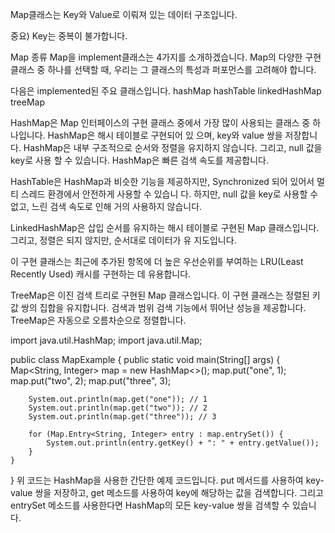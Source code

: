 Map클래스는 Key와 Value로 이뤄져 있는 데이터 구조입니다.
 

중요) Key는 중복이 불가합니다.
 

Map 종류
Map을 implement클래스는 4가지를 소개하겠습니다. Map의 다양한 구현 클래스 중 하나를 선택할 때, 
우리는 그 클래스의 특성과 퍼포먼스를 고려해야 합니다.
 
다음은 implemented된 주요 클래스입니다.
hashMap
hashTable
linkedHashMap
treeMap

 
HashMap은 Map 인터페이스의 구현 클래스 중에서 가장 많이 사용되는 클래스 중 하나입니다. HashMap은 해시 테이블로 구현되어 있
으며, key와 value 쌍을 저장합니다. HashMap은 내부 구조적으로 순서와 정렬을 유지하지 않습니다. 그리고, null 값을 key로 사용
할 수 있습니다. HashMap은 빠른 검색 속도를 제공합니다.

HashTable은 HashMap과 비슷한 기능을 제공하지만, Synchronized 되어 있어서 멀티 스레드 환경에서 안전하게 사용할 수 있습니
다. 하지만, null 값을 key로 사용할 수 없고, 느린 검색 속도로 인해 거의 사용하지 않습니다.

LinkedHashMap은 삽입 순서를 유지하는 해시 테이블로 구현된 Map 클래스입니다. 그리고, 정렬은 되지 않지만, 순서대로 데이터가 유
지도입니다.
 
이 구현 클래스는 최근에 추가된 항목에 더 높은 우선순위를 부여하는 LRU(Least Recently Used) 캐시를 구현하는 데 유용합니다.

TreeMap은 이진 검색 트리로 구현된 Map 클래스입니다. 이 구현 클래스는 정렬된 키 값 쌍의 집합을 유지합니다.
검색과 범위 검색 기능에서 뛰어난 성능을 제공합니다. TreeMap은 자동으로 오름차순으로 정렬합니다.
 
import java.util.HashMap;
import java.util.Map;

public class MapExample {
    public static void main(String[] args) {
        Map<String, Integer> map = new HashMap<>();
        map.put("one", 1);
        map.put("two", 2);
        map.put("three", 3);

        System.out.println(map.get("one")); // 1
        System.out.println(map.get("two")); // 2
        System.out.println(map.get("three")); // 3

        for (Map.Entry<String, Integer> entry : map.entrySet()) {
            System.out.println(entry.getKey() + ": " + entry.getValue());
        }
    }
}
위 코드는 HashMap을 사용한 간단한 예제 코드입니다.
put 메서드를 사용하여 key-value 쌍을 저장하고, get 메소드를 사용하여 key에 해당하는 값을 검색합니다.
그리고 entrySet 메소드를 사용한다면 HashMap의 모든 key-value 쌍을 검색할 수 있습니다.
